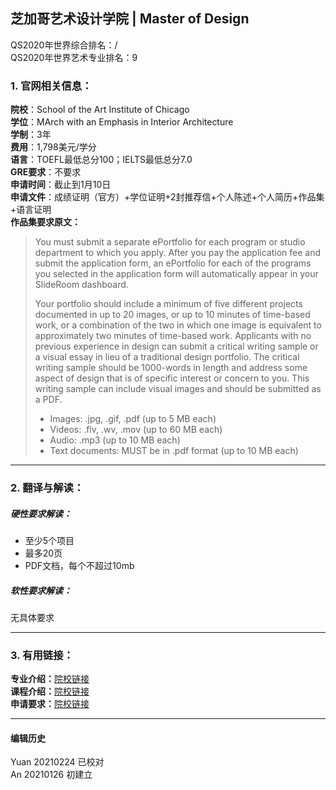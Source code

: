 ## 芝加哥艺术设计学院 | Master of Design

QS2020年世界综合排名：/  
QS2020年世界艺术专业排名：9  


### 1. 官网相关信息：

**院校**：School of the Art Institute of Chicago  
**学位**：MArch with an Emphasis in Interior Architecture  
**学制**：3年  
**费用**：1,798美元/学分  
**语言**：TOEFL最低总分100；IELTS最低总分7.0  
**GRE要求**：不要求  
**申请时间**：截止到1月10日  
**申请文件**：成绩证明（官方）+学位证明+2封推荐信+个人陈述+个人简历+作品集+语言证明  
**作品集要求原文：**   
> You must submit a separate ePortfolio for each program or studio department to which you apply. After you pay the application fee and submit the application form, an ePortfolio for each of the programs you selected in the application form will automatically appear in your SlideRoom dashboard.  
>
> Your portfolio should include a minimum of five different projects documented in up to 20 images, or up to 10 minutes of time-based work, or a combination of the two in which one image is equivalent to approximately two minutes of time-based work. Applicants with no previous experience in design can submit a critical writing sample or a visual essay in lieu of a traditional design portfolio. The critical writing sample should be 1000-words in length and address some aspect of design that is of specific interest or concern to you. This writing sample can include visual images and should be submitted as a PDF.  
>
> - Images: .jpg, .gif, .pdf (up to 5 MB each)  
> - Videos: .flv, .wv, .mov (up to 60 MB each)  
> - Audio: .mp3 (up to 10 MB each)  
> - Text documents: MUST be in .pdf format (up to 10 MB each)  





---


### 2. 翻译与解读：

##### 硬性要求解读：
- 至少5个项目
- 最多20页
- PDF文档，每个不超过10mb



##### 软性要求解读：
无具体要求


---


### 3. 有用链接：

**专业介绍：**[院校链接](https://www.saic.edu/academics/departments/aiado/master-architecture-emphasis-interior-architecture)  
**课程介绍：**[院校链接](https://www.saic.edu/academics/departments/aiado/courses)  
**申请要求：**[院校链接](https://www.saic.edu/academics/departments/aiado/master-architecture-emphasis-interior-architecture)


---


#### 编辑历史
Yuan 20210224 已校对  
An 20210126 初建立

